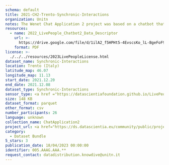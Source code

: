 ```yaml
---
schema: default
title: 2021-CH2-Trento-Synchronic-Interactions
organization: Unitn
notes: The Wenet Chat Application 2 project was based on a chatbot that interacted with university students in Italy, Denmark, Paraguay, the United Kingdom, and Mongolia. It was conducted from December 2021 till early 2022 to verify the diversity among students based on social practices. This project builds on the Wenet Chat Application Pilot I project. It was a European Union WeNet Horizon 2020-funded project with the overall goal of developing a diversity-aware, machine-mediated paradigm for social interactions. Data was collected with a Telegram Chatbot called Ask4help and the i-Log Application. Some of the data collected included the respondent's career information (department, study course, study year,) and demographics (age, gender). Questions were sent on the Telegram App and user answers were recorded, the i-Log App recorded sensor data (such as location, accelerometer) from the user device. This data was collected in three phases, the first phase entailed interacting with the Telegram Chatbot, and sensor data was also collected during this phase. The second phase involved respondents answering a questionnaire, and in the third phase, they participated in a focus group to provide feedback. 
resources:
  - name: 2022_LivePeople_Chatbot2_Data_Descriptor
    url: >-
      https://drive.google.com/file/d/1ilA2_f5HPHt5-4EvscsKo_lL-BgeFoF9/view?usp=sharing
    format: PDF
license: >-
  ./../../resources/2023LivePeopleLicense.html
dataset_name: Synchronic-Interactions
location: Trento (Italy)
latitude_map: 46.07
longitude_map: 11.13
start_date: 2021.12.20
end_date: 2021.12.08
dataset_type: Synchronic-Interactions
sensor_type: <a href ="https://datascientiafoundation.github.io/LivePeople/datasets/2021-CH2-Trento-Questionnaire%20Exit%20Survey/">Exit survey </a>
size: 148 KB
dataset_format: parquet
other_format: csv
number_participants: 26
language: unknown
collection_name: ChatApplication2
project_url: <a href="https://ds.datascientia.eu/community/public/projects/326441a6-bc15-4393-b8e0-6ea7fcb4452e">https://ds.datascientia.eu/community/public/projects/326441a6-bc15-4393-b8e0-6ea7fcb4452e</a>
category:
  - Dataset Bundle
5_stars: 3
publication_date: 18/04/2023 00:00:00
identifier: 005.AAAG.AAA.**
request_contact: datadistribution.knowdive@unitn.it
---
```

